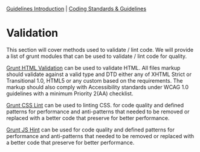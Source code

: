 [Guidelines Introduction](README.md) | [Coding Standards & Guidelines](coding.md)

Validation
=========

This section will cover methods used to validate / lint code. We will provide a list of grunt modules that can be used to validate / lint code for quality. 

[Grunt HTML Validation](https://npmjs.org/package/grunt-html-validation) can be used to validate HTML. All files markup should validate against a valid type and DTD either any of XHTML Strict or Transitional 1.0, HTML5 or any custom based on the requirements. The markup should also comply with Accessibility standards under WCAG 1.0 guidelines with a minimum Priority 2(AA) checklist.

[Grunt CSS Lint](https://npmjs.org/package/grunt-contrib-csslint) can be used to linting CSS. for code quality and defined patterns for performance and anti-patterns that needed to be removed or replaced with a better code that preserve for better performance. 

[Grunt JS Hint](https://npmjs.org/package/grunt-contrib-jshint) can be used for code quality and defined patterns for performance and anti-patterns that needed to be removed or replaced with a better code that preserve for better performance. 